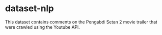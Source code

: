 # dataset-nlp
This dataset contains comments on the Pengabdi Setan 2 movie trailer that were crawled using the Youtube API.

